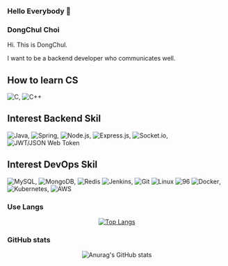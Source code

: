 ### Hello Everybody  👋

<!--
**dc-choi/dc-choi** is a ✨ _special_ ✨ repository because its `README.md` (this file) appears on your GitHub profile.

Here are some ideas to get you started:

- 🔭 I’m currently working on ...
- 🌱 I’m currently learning ...
- 👯 I’m looking to collaborate on ...
- 🤔 I’m looking for help with ...
- 💬 Ask me about ...
- 📫 How to reach me: ...
- 😄 Pronouns: ...
- ⚡ Fun fact: ...
-->

<!--
<div align=center>
  
[![Hits](https://hits.seeyoufarm.com/api/count/incr/badge.svg?url=https%3A%2F%2Fgithub.com%2Fcyheum&count_bg=%2379C83D&title_bg=%23555555&icon=&icon_color=%23E7E7E7&title=hits&edge_flat=false)](https://hits.seeyoufarm.com) 
</div>
-->

### DongChul Choi
Hi. This is DongChul.

I want to be a backend developer who communicates well.

## How to learn CS
<img alt="C" src="https://img.shields.io/badge/C-%2300599C.svg?style=flat-square&amp;logo=c&amp;logoColor=white">, 
<img alt="C++" src="https://img.shields.io/badge/C++-%2300599C.svg?style=flat-square&amp;logo=c%2B%2B&amp;logoColor=white">

## Interest Backend Skil
<img alt="Java" src="https://img.shields.io/badge/Java-%23ED8B00.svg?style=flat-square&amp;logo=java&amp;logoColor=white">, 
<img alt="Spring" src="https://img.shields.io/badge/Spring-%236DB33F.svg?style=flat-square&amp;logo=spring&amp;logoColor=white">, 
<img alt="Node.js" src="https://img.shields.io/badge/Node.js-6DA55F?style=flat-square&amp;logo=node.js&amp;logoColor=white">, 
<img alt="Express.js" src="https://img.shields.io/badge/Express.js-%23404d59.svg?style=flat-square&amp;logo=express&amp;logoColor=%2361DAFB">, 
<img alt="Socket.io" src="https://img.shields.io/badge/Socket.io-black?style=flat-square&amp;logo=socket.io&amp;badgeColor=010101">, 
<img alt="JWT/JSON Web Token" src="https://img.shields.io/badge/JWT-black?style=flat-square&amp;logo=JSON%20web%20tokens">

## Interest DevOps Skil
<img alt="MySQL" src="https://img.shields.io/badge/mysql-%2300f.svg?style=flat-square&amp;logo=mysql&amp;logoColor=white">, 
<img alt="MongoDB" src="https://img.shields.io/badge/MongoDB-%234ea94b.svg?style=flat-square&amp;logo=mongodb&amp;logoColor=white">, 
<img alt="Redis" src="https://img.shields.io/badge/redis-%23DD0031.svg?style=flat-square&amp;logo=redis&amp;logoColor=white"> 
<img alt="Jenkins" src="https://img.shields.io/badge/Jenkins-%232C5263.svg?style=flat-square&amp;logo=jenkins&amp;logoColor=white">, 
<img alt="Git" src="https://img.shields.io/badge/Git-%23F05033.svg?style=flat-square&amp;logo=git&amp;logoColor=white"> 
<img alt="Linux" src="https://img.shields.io/badge/Linux-FCC624?style=flat-square&amp;logo=linux&amp;logoColor=black"> 
<img class="selected-img" src="https://img.shields.io/badge/Nginx-%23009639.svg?style=flat-square&amp;logo=nginx&amp;logoColor=white" alt="96"> 
<img alt="Docker" src="https://img.shields.io/badge/Docker-%230db7ed.svg?style=flat-square&amp;logo=docker&amp;logoColor=white">, 
<img alt="Kubernetes" src="https://img.shields.io/badge/Kubernetes-%23326ce5.svg?style=flat-square&amp;logo=kubernetes&amp;logoColor=white">, 
<img alt="AWS" src="https://img.shields.io/badge/AWS-%23FF9900.svg?style=flat-square&amp;logo=amazon-aws&amp;logoColor=white">

### Use Langs
<div align=center>
  
[![Top Langs](https://github-readme-stats.vercel.app/api/top-langs/?username=dc-choi&layout=compact)](https://github.com/anuraghazra/github-readme-stats)
</div>

### GitHub stats
<div align=center>
  
![Anurag's GitHub stats](https://github-readme-stats.vercel.app/api?username=dc-choi&show_icons=true&theme=flag-india)
</div>
